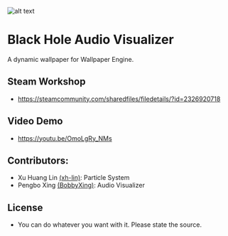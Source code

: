 ![alt text](report_preview.jpg)
# Black Hole Audio Visualizer
A dynamic wallpaper for Wallpaper Engine.
## Steam Workshop
- https://steamcommunity.com/sharedfiles/filedetails/?id=2326920718
## Video Demo
- https://youtu.be/OmoLgRy_NMs
## Contributors:
- Xu Huang Lin [(xh-lin)](https://github.com/xh-lin): Particle System
- Pengbo Xing [(BobbyXing)](https://github.com/BobbyXing): Audio Visualizer
## License
- You can do whatever you want with it. Please state the source.
